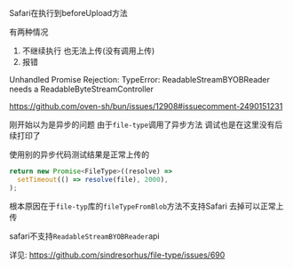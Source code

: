 Safari在执行到beforeUpload方法

有两种情况

1. 不继续执行 也无法上传(没有调用上传)
2. 报错

Unhandled Promise Rejection: TypeError: ReadableStreamBYOBReader needs a ReadableByteStreamController

https://github.com/oven-sh/bun/issues/12908#issuecomment-2490151231

刚开始以为是异步的问题 由于`file-type`调用了异步方法 调试也是在这里没有后续打印了

使用别的异步代码测试结果是正常上传的

```js
return new Promise<FileType>((resolve) =>
  setTimeout(() => resolve(file), 2000),
);
```

根本原因在于`file-typ`库的`fileTypeFromBlob`方法不支持Safari 去掉可以正常上传

safari不支持`ReadableStreamBYOBReader`api

详见: https://github.com/sindresorhus/file-type/issues/690
